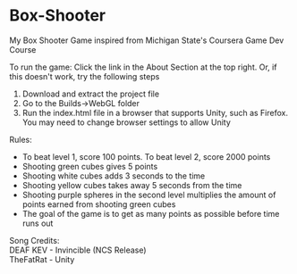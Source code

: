 # Box-Shooter
My Box Shooter Game inspired from Michigan State's Coursera Game Dev Course   

To run the game: Click the link in the About Section at the top right. Or, if this doesn't work, try the following steps
1. Download and extract the project file
2. Go to the Builds->WebGL folder
3. Run the index.html file in a browser that supports Unity, such as Firefox. You may need to change browser settings to allow Unity  

Rules:  
- To beat level 1, score 100 points. To beat level 2, score 2000 points   
- Shooting green cubes gives 5 points  
- Shooting white cubes adds 3 seconds to the time  
- Shooting yellow cubes takes away 5 seconds from the time  
- Shooting purple spheres in the second level multiplies the amount of points earned from shooting green cubes    
- The goal of the game is to get as many points as possible before time runs out  

Song Credits:  
DEAF KEV - Invincible (NCS Release)   
TheFatRat - Unity  
